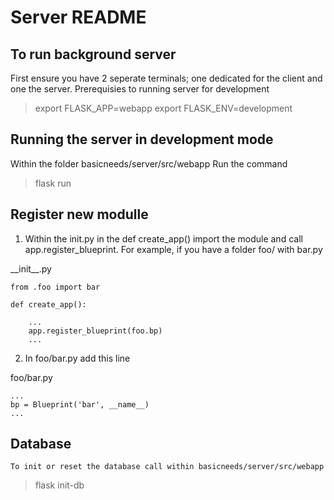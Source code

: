 # Server README

## To run background server

First ensure you have 2 seperate terminals; one dedicated for the client and one the server.
Prerequisies to running server for development

>   export FLASK_APP=webapp
>   export FLASK_ENV=development

## Running the server in development mode

 Within the folder basicneeds/server/src/webapp
 Run the command
 
>    flask run

## Register new modulle

 1.   Within the init.py in the def create_app() import the module and call app.register_blueprint. 
For example, if you have a folder foo/ with bar.py

\_\_init_\_.py
```
from .foo import bar

def create_app():
 
    ... 
    app.register_blueprint(foo.bp)
    ...
```
 2.   In foo/bar.py add this line

foo/bar.py

```
...
bp = Blueprint('bar', __name__)
...
```

## Database

    To init or reset the database call within basicneeds/server/src/webapp

 >  flask init-db
